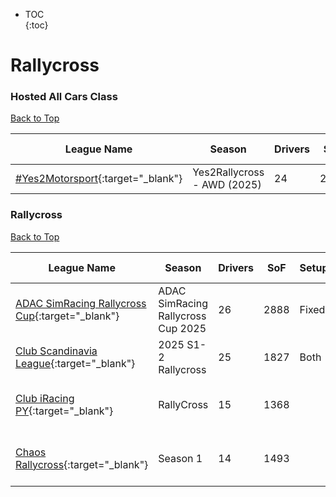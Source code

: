 * TOC  
{:toc}

# Rallycross

### Hosted All Cars Class

[Back to Top](#)  

| League Name | Season | Drivers | SoF | Setup | Upcoming Race | New York | London | Sydney |
|-------------------------------------------------------------------------------------------------------------|------------------------------|-------|----|-----|-------------|--------|------|------|
|[\#Yes2Motorsport](https://members.iracing.com/membersite/member/LeagueView.do?league=5789){:target="_blank"} |Yes2Rallycross \- AWD \(2025\) |24 |2388 |Fixed | | | | |

### Rallycross

[Back to Top](#)  

| League Name | Season | Drivers | SoF | Setup | Upcoming Race | New York | London | Sydney |
|---------------------------------------------------------------------------------------------------------------------------|----------------------------------|-------|----|-----|--------------------|------------------------|------------------------|-------------------------|
|[ADAC SimRacing Rallycross Cup](https://members.iracing.com/membersite/member/LeagueView.do?league=12771){:target="_blank"} |ADAC SimRacing Rallycross Cup 2025 |26 |2888 |Fixed | | | | |
|[Club Scandinavia League](https://members.iracing.com/membersite/member/LeagueView.do?league=1367){:target="_blank"} |2025 S1\-2 Rallycross |25 |1827 |Both | | | | |
|[Club iRacing PY](https://members.iracing.com/membersite/member/LeagueView.do?league=12867){:target="_blank"} |RallyCross |15 |1368 | |Lånkebanen (Hell RX) |Thu, July 24 07:30PM EDT |Fri, July 25 12:30AM BST |Fri, July 25 09:30AM AEST |
|[Chaos Rallycross](https://members.iracing.com/membersite/member/LeagueView.do?league=12108){:target="_blank"} |Season 1 |14 |1493 | |Red Bull Ring |Sun, July 27 02:05PM EDT |Sun, July 27 07:05PM BST |Mon, July 28 04:05AM AEST |

